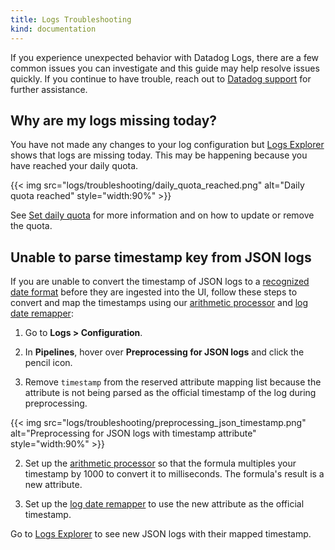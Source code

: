 ```yaml
---
title: Logs Troubleshooting
kind: documentation
---
```


If you experience unexpected behavior with Datadog Logs, there are a few common issues you can investigate and this guide may help resolve issues quickly. If you continue to have trouble, reach out to [Datadog support][1] for further assistance.

## Why are my logs missing today?

You have not made any changes to your log configuration but [Logs Explorer][2] shows that logs are missing today. This may be happening because you have reached your daily quota.

{{< img src="logs/troubleshooting/daily_quota_reached.png" alt="Daily quota reached" style="width:90%" >}}

See [Set daily quota][3] for more information and on how to update or remove the quota.

## Unable to parse timestamp key from JSON logs

If you are unable to convert the timestamp of JSON logs to a [recognized date format][4] before they are ingested into the UI, follow these steps to convert and map the timestamps using our [arithmetic processor][5] and [log date remapper][6]:

1. Go to **Logs > Configuration**.

2. In **Pipelines**, hover over **Preprocessing for JSON logs** and click the pencil icon.

3. Remove `timestamp` from the reserved attribute mapping list because the attribute is not being parsed as the official timestamp of the log during preprocessing. 

{{< img src="logs/troubleshooting/preprocessing_json_timestamp.png" alt="Preprocessing for JSON logs with timestamp attribute" style="width:90%" >}}

2. Set up the [arithmetic processor][5] so that the formula multiples your timestamp by 1000 to convert it to milliseconds. The formula's result is a new attribute. 

3. Set up the [log date remapper][6] to use the new attribute as the official timestamp.

Go to [Logs Explorer][2] to see new JSON logs with their mapped timestamp.

[1]: /help/
[2]: https://app.datadoghq.com/logs
[3]: /logs/log_configuration/indexes/#set-daily-quota
[4]: /logs/log_configuration/pipelines/?tab=date#date-attribute
[5]: /logs/log_configuration/processors/?tab=ui#arithmetic-processor
[6]: /logs/log_configuration/processors/?tab=ui#log-date-remapper
